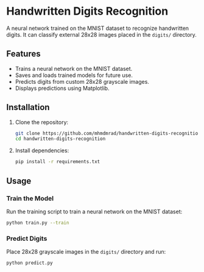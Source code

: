 # Handwritten Digits Recognition  

A neural network trained on the MNIST dataset to recognize handwritten digits. It can classify external 28x28 images placed in the `digits/` directory.  

## Features  
- Trains a neural network on the MNIST dataset.  
- Saves and loads trained models for future use.  
- Predicts digits from custom 28x28 grayscale images.  
- Displays predictions using Matplotlib.  

## Installation  

1. Clone the repository:  
   ```bash
   git clone https://github.com/mhmdmrad/handwritten-digits-recognition.git
   cd handwritten-digits-recognition
   ```  
2. Install dependencies:  
   ```bash
   pip install -r requirements.txt
   ```  

## Usage  

### Train the Model  
Run the training script to train a neural network on the MNIST dataset:  
```bash
python train.py --train
```  

### Predict Digits  
Place 28x28 grayscale images in the `digits/` directory and run:  
```bash
python predict.py
```  
